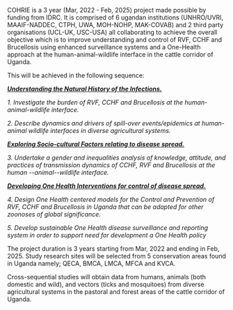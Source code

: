 COHRIE is a 3 year (Mar, 2022 - Feb, 2025) project made possible by funding from IDRC. It is comprised of 6 ugandan institutions (UNHRO/UVRI, MAAIF-NADDEC, CTPH, UWA, MOH-NOHP, MAK-COVAB) and 2 third party organisations (UCL-UK, USC-USA) all collaborating to achieve the overall objective which is to improve understanding and control of RVF, CCHF and Brucellosis using enhanced surveillance systems and a One-Health approach at the human-animal-wildlife interface in the cattle corridor of Uganda.

This will be achieved in the following sequence:

<ins>***Understanding the Natural History of the Infections.***</ins>

*1. Investigate the burden of RVF, CCHF and Brucellosis at the human-animal-wildlife interface.*

*2. Describe dynamics and drivers of spill-over events/epidemics at human-animal wildlife interfaces in diverse agricultural systems.*

<ins>***Exploring Socio-cultural Factors relating to disease spread.***</ins>

*3. Undertake a gender and inequalities analysis of knowledge, attitude, and practices of transmission dynamics of CCHF, RVF and Brucellosis at the human --animal--wildlife interface.*

<ins>***Developing One Health Interventions for control of disease spread.***</ins>

*4. Design One Health centered models for the Control and Prevention of RVF, CCHF and Brucellosis in Uganda that can be adapted for other zoonoses of global significance.*

*5. Develop sustainable One Health disease surveillance and reporting system in order to support need for development a One Health policy*

The project duration is 3 years starting from Mar, 2022 and ending in Feb, 2025. Study research sites will be selected from 5 conservation areas found in Uganda namely; QECA, BMCA, LMCA, MFCA and KVCA.

Cross-sequential studies will obtain data from humans, animals (both domestic and wild), and vectors (ticks and mosquitoes) from diverse agricultural systems in the pastoral and forest areas of the cattle corridor of Uganda.
